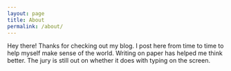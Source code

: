 ```yaml
---
layout: page
title: About
permalink: /about/
---
```


Hey there! Thanks for checking out my blog. I post here from time to time to help myself make sense of the world. Writing on paper has helped me think better. The jury is still out on whether it does with typing on the screen.
